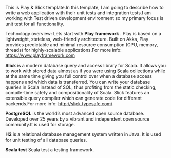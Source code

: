 This is Play  & Slick template.In this template, I am going to describe how to write a web application with their  unit tests and integration tests.I am working with  Test driven development environment so my primary focus is unit test for all functionality.

Technology overview:
Lets start with <b>Play framework</b> . Play is based on a lightweight, stateless, web-friendly architecture.
Built on Akka, Play provides predictable and minimal resource consumption (CPU, memory, threads) for highly-scalable applications.For more info: https://www.playframework.com

<b>Slick</b> is a modern database query and access library for Scala. It allows you to work with stored data almost as if you were using Scala collections while at the same time giving you full control over when a database access happens and which data is transferred. You can write your database queries in Scala instead of SQL, thus profiting from the static checking, compile-time safety and compositionality of Scala. Slick features an extensible query compiler which can generate code for different backends.For more info: http://slick.typesafe.com/

<b>PostgreSQL</b> is the world’s most advanced open source database. Developed over 25 years by a vibrant and independent open source community.It is used for storage.

<b>H2</b> is a relational database management system written in Java. It is used for unit testing of all database
queries.

<b>Scala test</b> Scala test a testing framework.
